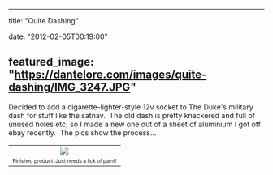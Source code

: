 
---
title: "Quite Dashing"

date: "2012-02-05T00:19:00"

featured_image: "https://dantelore.com/images/quite-dashing/IMG_3247.JPG"
---


Decided to add a cigarette-lighter-style 12v socket to The Duke's military dash for stuff like the satnav.  The old dash is pretty knackered and full of unused holes etc, so I made a new one out of a sheet of aluminium I got off ebay recently.  The pics show the process...

<table align="center" cellpadding="0" cellspacing="0" style="margin-left: auto; margin-right: auto; text-align: center;"><tbody><tr><td style="text-align: center;"><a href="http://1.bp.blogspot.com/-bvctm8F2yII/Ty3GdT89t9I/AAAAAAAACXU/tBMG3XuhVmE/s1600/IMG_3247.JPG"><img src="https://dantelore.com/images/quite-dashing/IMG_3247.JPG"/></a></td></tr><tr><td style="text-align: center;"><span style="font-size: x-small;">Finished product.  Just needs a lick of paint!</span></td></tr></tbody></table>